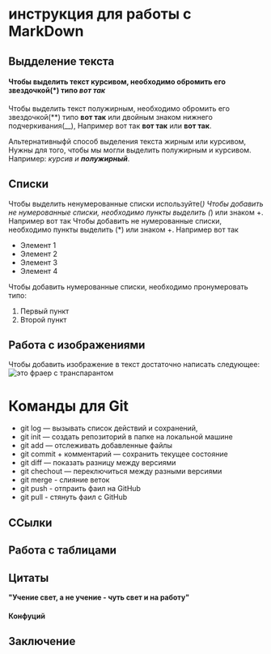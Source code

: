 # инструкция для работы с MarkDown

## Выдделение текста

#### Чтобы выделить текст курсивом, необходимо обромить его звездочкой(*) типо *вот так*

Чтобы выделить текст полужирным, необходимо обромить его звездочкой(**) типо **вот так** или двойным знаком нижнего подчеркивания(__), Например вот так **вот так** или __вот так__.

Альтернативныфй способ выделения текста жирным или курсивом, Нужны для того, чтобы мы могли выделить полужирным и курсивом. Например: _курсив и **полужирный**_.

## Списки 

Чтобы выделить ненумерованные списки используйте(*)
Чтобы добавить не нумерованные списки, необходимо пункты выделить (*) или знаком +. Например вот так
Чтобы добавить не нумерованные списки, необходимо пункты выделить (*) или знаком +. Например вот так

* Элемент 1
* Элемент 2
* Элемент 3
* Элемент 4

Чтобы добавить нумерованные списки, необходимо пронумеровать типо:
1. Первый пункт
2. Второй пункт

## Работа с изображениями

Чтобы добавить изображение в текст достаточно написать следующее:
![это фраер с транспарантом](jpg.png)

# Команды для Git

* git log — вызывать список действий и сохранений,
* git init — создать репозиторий в папке на локальной машине
* git add — отслеживать добавленные файлы
* git commit + комментарий — сохранить текущее состояние
* git diff — показать разницу между версиями
* git chechout — переключиться между разными версиями
* git merge - слияние веток
* git push - отпраить фаил на GitHub
* git pull - стянуть фаил  с GitHub


## ССылки 

## Работа с таблицами 

## Цитаты   

**"Учение свет, а не учение - чуть свет и на работу"** 
#### Конфуций

## Заключение